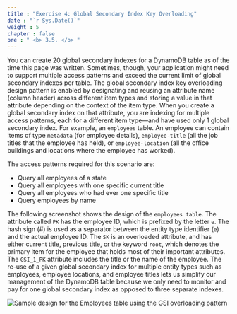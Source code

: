 ```yaml
---
title : "Exercise 4: Global Secondary Index Key Overloading"
date : "`r Sys.Date()`"
weight : 5
chapter : false
pre : " <b> 3.5. </b> "
---
```

You can create 20 global secondary indexes for a DynamoDB table as of the time this page was written. Sometimes, though, your application might need to support multiple access patterns and exceed the current limit of global secondary indexes per table. The global secondary index key overloading design pattern is enabled by designating and reusing an attribute name (column header) across different item types and storing a value in that attribute depending on the context of the item type. When you create a global secondary index on that attribute, you are indexing for multiple access patterns, each for a different item type—and have used only 1 global secondary index. For example, an `employees` table. An employee can contain items of type `metadata` (for employee details), `employee-title` (all the job titles that the employee has held), or `employee-location` (all the office buildings and locations where the employee has worked).

The access patterns required for this scenario are:

- Query all employees of a state
- Query all employees with one specific current title
- Query all employees who had ever one specific title
- Query employees by name

The following screenshot shows the design of the `employees table`. The attribute called `PK` has the employee ID, which is prefixed by the letter `e`. The hash sign (#) is used as a separator between the entity type identifier (`e`) and the actual employee ID. The `SK` is an overloaded attribute, and has either current title, previous title, or the keyword `root`, which denotes the primary item for the employee that holds most of their important attributes. The `GSI_1_PK` attribute includes the title or the name of the employee. The re-use of a given global secondary index for multiple entity types such as employees, employee locations, and employee titles lets us simplify our management of the DynamoDB table because we only need to monitor and pay for one global secondary index as opposed to three separate indexes.

![Sample design for the Employees table using the GSI overloading pattern](/images/3/3.5/1.png)